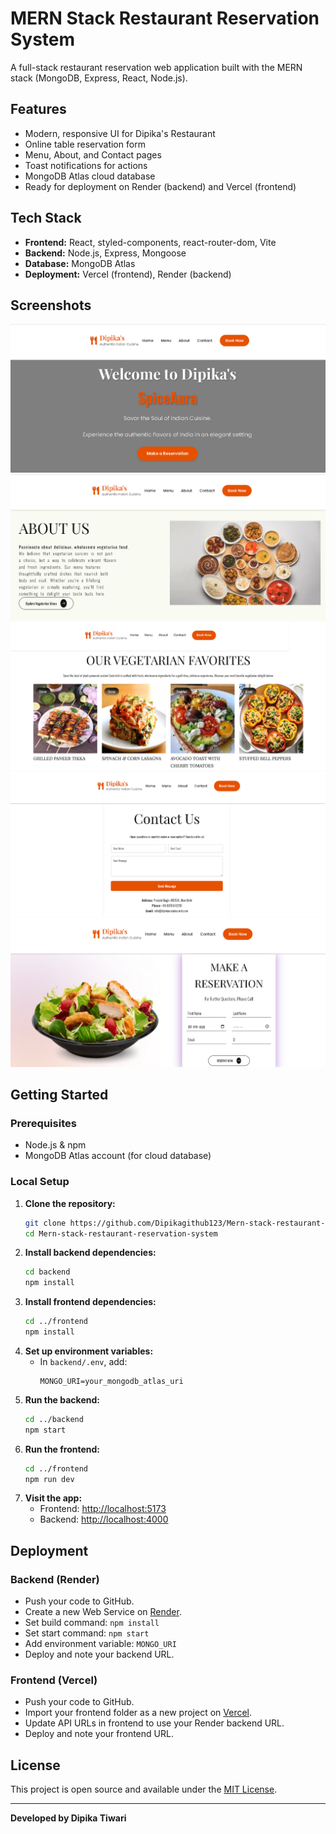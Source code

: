# MERN Stack Restaurant Reservation System

A full-stack restaurant reservation web application built with the MERN stack (MongoDB, Express, React, Node.js).

## Features
- Modern, responsive UI for Dipika's Restaurant
- Online table reservation form
- Menu, About, and Contact pages
- Toast notifications for actions
- MongoDB Atlas cloud database
- Ready for deployment on Render (backend) and Vercel (frontend)

## Tech Stack
- **Frontend:** React, styled-components, react-router-dom, Vite
- **Backend:** Node.js, Express, Mongoose
- **Database:** MongoDB Atlas
- **Deployment:** Vercel (frontend), Render (backend)

## Screenshots
![Home Page](./frontend/public/screenshot-home.png)
![About Us Page](./frontend/public/screenshot-about.png)
![Menu Page](./frontend/public/screenshot-menu.png)
![Contact Page](./frontend/public/screenshot-contact.png)
![Reservation Page](./frontend/public/screenshot-reservation.png)

## Getting Started

### Prerequisites
- Node.js & npm
- MongoDB Atlas account (for cloud database)

### Local Setup
1. **Clone the repository:**
   ```bash
   git clone https://github.com/Dipikagithub123/Mern-stack-restaurant-reservation-system.git
   cd Mern-stack-restaurant-reservation-system
   ```
2. **Install backend dependencies:**
   ```bash
   cd backend
   npm install
   ```
3. **Install frontend dependencies:**
   ```bash
   cd ../frontend
   npm install
   ```
4. **Set up environment variables:**
   - In `backend/.env`, add:
     ```
     MONGO_URI=your_mongodb_atlas_uri
     ```
5. **Run the backend:**
   ```bash
   cd ../backend
   npm start
   ```
6. **Run the frontend:**
   ```bash
   cd ../frontend
   npm run dev
   ```
7. **Visit the app:**
   - Frontend: [http://localhost:5173](http://localhost:5173)
   - Backend: [http://localhost:4000](http://localhost:4000)

## Deployment

### Backend (Render)
- Push your code to GitHub.
- Create a new Web Service on [Render](https://render.com/).
- Set build command: `npm install`
- Set start command: `npm start`
- Add environment variable: `MONGO_URI`
- Deploy and note your backend URL.

### Frontend (Vercel)
- Push your code to GitHub.
- Import your frontend folder as a new project on [Vercel](https://vercel.com/).
- Update API URLs in frontend to use your Render backend URL.
- Deploy and note your frontend URL.

## License

This project is open source and available under the [MIT License](LICENSE).

---

**Developed by Dipika Tiwari** 
